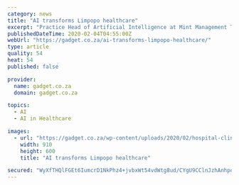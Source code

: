 ```yaml
---
category: news
title: "AI transforms Limpopo healthcare"
excerpt: "Practice Head of Artificial Intelligence at Mint Management Technologies. “Firstly, the initial pilot was co-sponsored by Microsoft and it wouldn’t have happened without that investment. It was one of those interesting examples where we have the tool, which is AI, and the problem, which is our public health care, specifically primary health ..."
publishedDateTime: 2020-02-04T04:55:00Z
webUrl: "https://gadget.co.za/ai-transforms-limpopo-healthcare/"
type: article
quality: 54
heat: 54
published: false

provider:
  name: gadget.co.za
  domain: gadget.co.za

topics:
  - AI
  - AI in Healthcare

images:
  - url: "https://gadget.co.za/wp-content/uploads/2020/02/hospital-clinic-medical-doctor-technology-910x600.jpg"
    width: 910
    height: 600
    title: "AI transforms Limpopo healthcare"

secured: "WyXfTHQlFGEt6IumcrD1NkPhz4+jvbxWt54vdWtg8ud/CYgU9CClnJzhAnhpqmf7sTqsFtMAysSHME1zfL642VZK3vVuYSUaArdsdVR/7Vv0oYLoMW9H5/TENeSc98JIL44zXfQC/WXnz7QAATocnzlXcCqAZUDJS3cZ4wZcPlmvx07nsC/WQi+FSpEl8CvSXGd8TBNj0Z6GkLe/3ldtYdAHIHODVpQRA8pMe8BV5Febbh2R73C/mqk8fcETaxvtYnsJR2so4qqh6pJfhOJGjYknNmflapJgQFXs0xqcYtEFMm+iAOyvH4wOEvBsXLvb;Af8FnpM59aQ0QAMzWGwwUg=="
---
```


